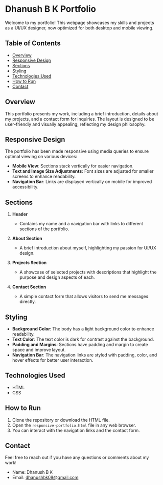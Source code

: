 # Dhanush B K Portfolio

Welcome to my portfolio! This webpage showcases my skills and projects as a UI/UX designer, now optimized for both desktop and mobile viewing.

## Table of Contents
- [Overview](#overview)
- [Responsive Design](#responsive-design)
- [Sections](#sections)
- [Styling](#styling)
- [Technologies Used](#technologies-used)
- [How to Run](#how-to-run)
- [Contact](#contact)

## Overview
This portfolio presents my work, including a brief introduction, details about my projects, and a contact form for inquiries. The layout is designed to be user-friendly and visually appealing, reflecting my design philosophy.

## Responsive Design
The portfolio has been made responsive using media queries to ensure optimal viewing on various devices:
- **Mobile View**: Sections stack vertically for easier navigation.
- **Text and Image Size Adjustments**: Font sizes are adjusted for smaller screens to enhance readability.
- **Navigation Bar**: Links are displayed vertically on mobile for improved accessibility.

## Sections
1. **Header**
   - Contains my name and a navigation bar with links to different sections of the portfolio.

2. **About Section**
   - A brief introduction about myself, highlighting my passion for UI/UX design.

3. **Projects Section**
   - A showcase of selected projects with descriptions that highlight the purpose and design aspects of each.

4. **Contact Section**
   - A simple contact form that allows visitors to send me messages directly.

## Styling
- **Background Color**: The body has a light background color to enhance readability.
- **Text Color**: The text color is dark for contrast against the background.
- **Padding and Margins**: Sections have padding and margin to create space and improve layout.
- **Navigation Bar**: The navigation links are styled with padding, color, and hover effects for better user interaction.

## Technologies Used
- HTML
- CSS

## How to Run
1. Clone the repository or download the HTML file.
2. Open the `responsive-portfolio.html` file in any web browser.
3. You can interact with the navigation links and the contact form.

## Contact
Feel free to reach out if you have any questions or comments about my work!

- Name: Dhanush B K
- Email: dhanushbk08@gmail.com
